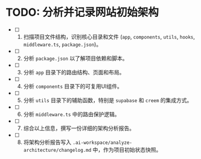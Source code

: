 # TODO: 分析并记录网站初始架构

- [ ] 1. 扫描项目文件结构，识别核心目录和文件 (`app`, `components`, `utils`, `hooks`, `middleware.ts`, `package.json`)。
- [ ] 2. 分析 `package.json` 以了解项目依赖和脚本。
- [ ] 3. 分析 `app` 目录下的路由结构、页面和布局。
- [ ] 4. 分析 `components` 目录下的可复用UI组件。
- [ ] 5. 分析 `utils` 目录下的辅助函数，特别是 `supabase` 和 `creem` 的集成方式。
- [ ] 6. 分析 `middleware.ts` 中的路由保护逻辑。
- [ ] 7. 综合以上信息，撰写一份详细的架构分析报告。
- [ ] 8. 将架构分析报告写入 `.ai-workspace/analyze-architecture/changelog.md` 中，作为项目初始状态快照。 